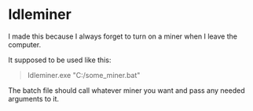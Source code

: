 # Idleminer

I made this because I always forget to turn on a miner when I leave the computer.

It supposed to be used like this:
> Idleminer.exe "C:/some_miner.bat"

The batch file should call whatever miner you want and pass any needed arguments to it.

